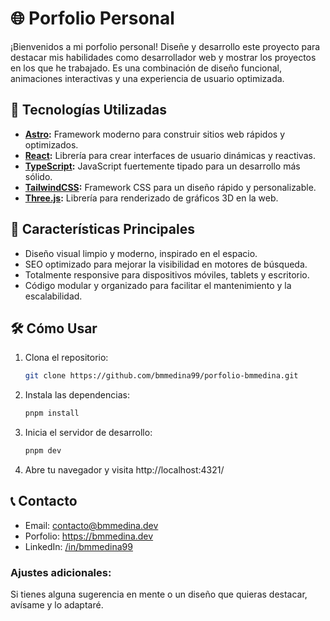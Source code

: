 # 🌐 Porfolio Personal

¡Bienvenidos a mi porfolio personal! Diseñe y desarrollo este proyecto para destacar mis habilidades como desarrollador web y mostrar los proyectos en los que he trabajado. Es una combinación de diseño funcional, animaciones interactivas y una experiencia de usuario optimizada.

## 🚀 Tecnologías Utilizadas

- **[Astro](https://astro.build/):** Framework moderno para construir sitios web rápidos y optimizados.
- **[React](https://react.dev/):** Librería para crear interfaces de usuario dinámicas y reactivas.
- **[TypeScript](https://www.typescriptlang.org/):** JavaScript fuertemente tipado para un desarrollo más sólido.
- **[TailwindCSS](https://tailwindcss.com/):** Framework CSS para un diseño rápido y personalizable.
- **[Three.js](https://threejs.org/):** Librería para renderizado de gráficos 3D en la web.

## 🎨 Características Principales

- Diseño visual limpio y moderno, inspirado en el espacio.
- SEO optimizado para mejorar la visibilidad en motores de búsqueda.
- Totalmente responsive para dispositivos móviles, tablets y escritorio.
- Código modular y organizado para facilitar el mantenimiento y la escalabilidad.

## 🛠️ Cómo Usar

1. Clona el repositorio:
   ```bash
   git clone https://github.com/bmmedina99/porfolio-bmmedina.git
   ```
2. Instala las dependencias:
   ```bash
   pnpm install
   ```
3. Inicia el servidor de desarrollo:
   ```bash
   pnpm dev
   ```
4. Abre tu navegador y visita http://localhost:4321/

## 📞 Contacto

- Email: contacto@bmmedina.dev
- Porfolio: https://bmmedina.dev
- LinkedIn: [/in/bmmedina99](https://www.linkedin.com/in/bmmedina99/)

### Ajustes adicionales:
Si tienes alguna sugerencia en mente o un diseño que quieras destacar, avísame y lo adaptaré.
